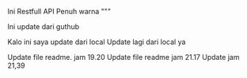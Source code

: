 Ini Restfull API Penuh warna
"""

Ini update dari guthub

Kalo ini saya update dari local
Update lagi dari local ya

Update file readme. jam 19.20
Update file readme jam 21.17
Update jam 21,39
